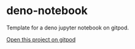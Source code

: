 # deno-notebook
Template for a deno jupyter notebook on gitpod.

[Open this project on gitpod](https://gitpod.io/?autostart=true#https://github.com/zebreus/deno-notebook)